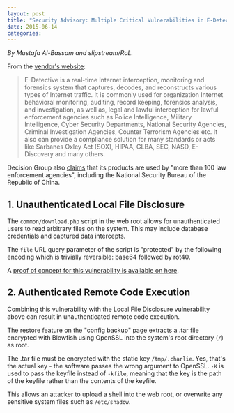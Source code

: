```yaml
---
layout: post
title: "Security Advisory: Multiple Critical Vulnerabilities in E-Detective Lawful Interception System"
date: 2015-06-14
categories:
---
```


*By Mustafa Al-Bassam and slipstream/RoL.*

From the [vendor's website](http://www.edecision4u.com/E-DETECTIVE.html):
>E-Detective is a real-time Internet interception, monitoring and forensics system that captures, decodes, and reconstructs various types of Internet traffic. It is commonly used for organization Internet behavioral monitoring, auditing, record keeping, forensics analysis, and investigation, as well as, legal and lawful interception for lawful enforcement agencies such as Police Intelligence, Military Intelligence, Cyber Security Departments, National Security Agencies, Criminal Investigation Agencies, Counter Terrorism Agencies etc. It also can provide a compliance solution for many standards or acts like Sarbanes Oxley Act (SOX), HIPAA, GLBA, SEC, NASD, E-Discovery and many others.

Decision Group also [claims](http://www.edecision4u.com/HTTPS-SSL.html) that its products are used by "more than 100 law enforcement agencies", including the National Security Bureau of the Republic of China.

## 1. Unauthenticated Local File Disclosure

The `common/download.php` script in the web root allows for unauthenticated users to read arbitrary files on the system. This may include database credentials and captured data intercepts.

The `file` URL query parameter of the script is "protected" by the following encoding which is trivially reversible: base64 followed by rot40.

A [proof of concept for this vulnerability is available on here](https://github.com/lizardhq/exploits/blob/master/e-detective/pwned-detective.py).

## 2. Authenticated Remote Code Execution

Combining this vulnerability with the Local File Disclosure vulnerability above can result in unauthenticated remote code execution.

The restore feature on the "config backup" page extracts a .tar file encrypted with Blowfish using OpenSSL into the system's root directory (`/`) as root.

The .tar file must be encrypted with the static key `/tmp/.charlie`. Yes, that's the actual key - the software passes the wrong argument to OpenSSL. `-K` is used to pass the keyfile instead of `-kfile`, meaning that the key is the path of the keyfile rather than the contents of the keyfile.

This allows an attacker to upload a shell into the web root, or overwrite any sensitive system files such as `/etc/shadow`.
